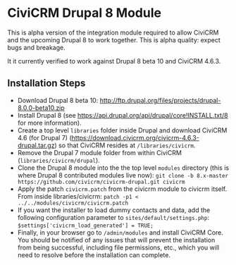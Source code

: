 CiviCRM Drupal 8 Module
=======================

This is alpha version of the integration module required to allow CiviCRM and the upcoming Drupal 8 to work together. This is alpha quality: expect bugs and breakage.

It it currently verified to work against Drupal 8 beta 10 and CiviCRM 4.6.3.

Installation Steps
------------------

- Download Drupal 8 beta 10: http://ftp.drupal.org/files/projects/drupal-8.0.0-beta10.zip
- Install Drupal 8 (see https://api.drupal.org/api/drupal/core!INSTALL.txt/8 for more information).
- Create a top level `libraries` folder inside Drupal and download CiviCRM 4.6 (for Drupal 7) (https://download.civicrm.org/civicrm-4.6.3-drupal.tar.gz) so that CiviCRM resides at `/libraries/civicrm`.
- Remove the Drupal 7 module folder from within CiviCRM (`libraries/civicrm/drupal`).
- Clone the Drupal 8 module into the the top level `modules` directory (this is where Drupal 8 contributed modules live now): `git clone -b 8.x-master https://github.com/civicrm/civicrm-drupal.git civicrm`
- Apply the patch `civicrm.patch` from the civicrm module to civicrm itself. From inside libraries/civicrm: `patch -p1 < ../../modules/civicrm/civicrm.patch`
- If you want the installer to load dummy contacts and data, add the following configuration parameter to `sites/default/settings.php`: `$settings['civicrm_load_generated'] = TRUE;`
- Finally, in your browser go to `/admin/modules` and install CiviCRM Core. You should be notified of any issues that will prevent the installation from being successful, including file permissions, etc., which you will need to resolve before the installation can complete.